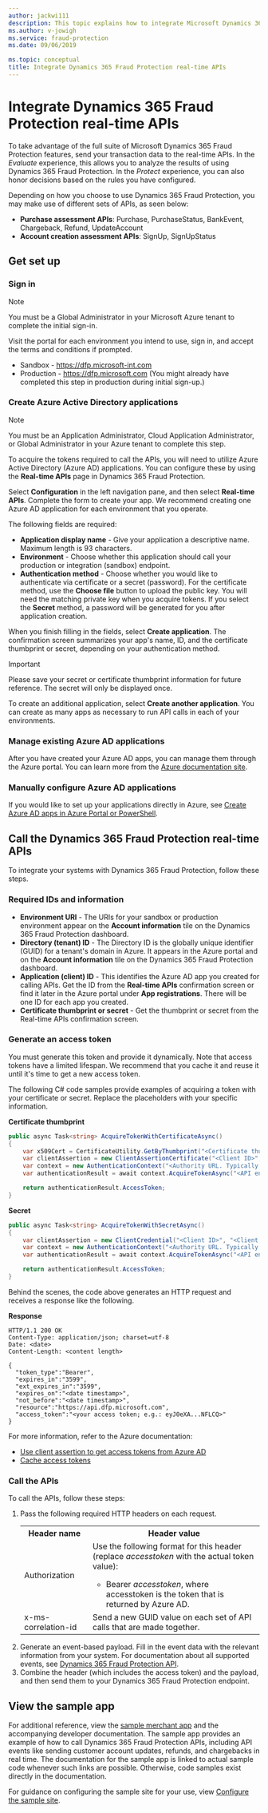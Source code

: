 ```yaml
---
author: jackwi111
description: This topic explains how to integrate Microsoft Dynamics 365 Fraud Protection real-time APIs.
ms.author: v-jowigh
ms.service: fraud-protection
ms.date: 09/06/2019

ms.topic: conceptual
title: Integrate Dynamics 365 Fraud Protection real-time APIs
---
```


# Integrate Dynamics 365 Fraud Protection real-time APIs

To take advantage of the full suite of Microsoft Dynamics 365 Fraud Protection features, send your transaction data to the real-time APIs. In the *Evaluate* experience, this allows you to analyze the results of using Dynamics 365 Fraud Protection. In the *Protect* experience, you can also honor decisions based on the rules you have configured.

Depending on how you choose to use Dynamics 365 Fraud Protection, you may make use of different sets of APIs, as seen below: 

- **Purchase assessment APIs**: Purchase, PurchaseStatus, BankEvent, Chargeback, Refund, UpdateAccount
- **Account creation assessment APIs**: SignUp, SignUpStatus

## Get set up

### Sign in
> [!NOTE]
> You must be a Global Administrator in your Microsoft Azure tenant to complete the initial sign-in.

Visit the portal for each environment you intend to use, sign in, and accept the terms and conditions if prompted.
- Sandbox - https://dfp.microsoft-int.com 
- Production - https://dfp.microsoft.com (You might already have completed this step in production during initial sign-up.)

### Create Azure Active Directory applications
> [!NOTE]
> You must be an Application Administrator, Cloud Application Administrator, or Global Administrator in your Azure tenant to complete this step.

To acquire the tokens required to call the APIs, you will need to utilize Azure Active Directory (Azure AD) applications. You can configure these by using the **Real-time APIs** page in Dynamics 365 Fraud Protection.

Select **Configuration** in the left navigation pane, and then select **Real-time APIs**. Complete the form to create your app. We recommend creating one Azure AD application for each environment that you operate. 

The following fields are required: 
- **Application display name** - Give your application a descriptive name. Maximum length is 93 characters. 
- **Environment** - Choose whether this application should call your production or integration (sandbox) endpoint. 
- **Authentication method** - Choose whether you would like to authenticate via certificate or a secret (password). For the certificate method, use the **Choose file** button to upload the public key. You will need the matching private key when you acquire tokens. If you select the **Secret** method, a password will be generated for you after application creation. 


When you finish filling in the fields, select **Create application**. The confirmation screen summarizes your app's name, ID, and the certificate thumbprint or secret, depending on your authentication method. 

> [!IMPORTANT]
> Please save your secret or certificate thumbprint information for future reference. The secret will only be displayed once.

To create an additional application, select **Create another application**. You can create as many apps as necessary to run API calls in each of your environments. 

### Manage existing Azure AD applications 
After you have created your Azure AD apps, you can manage them through the Azure portal. You can learn more from the [Azure documentation site](https://docs.microsoft.com/azure/azure-portal/). 

### Manually configure Azure AD applications
If you would like to set up your applications directly in Azure, see [Create Azure AD apps in Azure Portal or PowerShell](azure-apps-portal-powershell.md).


## Call the Dynamics 365 Fraud Protection real-time APIs 
To integrate your systems with Dynamics 365 Fraud Protection, follow these steps.

### Required IDs and information
- **Environment URI** - The URIs for your sandbox or production environment appear on the **Account information** tile on the Dynamics 365 Fraud Protection dashboard.
- **Directory (tenant) ID** - The Directory ID is the globally unique identifier (GUID) for a tenant's domain in Azure. It appears in the Azure portal and on the **Account information** tile on the Dynamics 365 Fraud Protection dashboard. 
- **Application (client) ID** - This identifies the Azure AD app you created for calling APIs. Get the ID from the **Real-time APIs** confirmation screen or find it later in the Azure portal under **App registrations**. There will be one ID for each app you created.
- **Certificate thumbprint or secret** - Get the thumbprint or secret from the Real-time APIs confirmation screen.

### Generate an access token
You must generate this token and provide it dynamically. Note that access tokens have a limited lifespan. We recommend that you cache it and reuse it until it's time to get a new access token.

The following C# code samples provide examples of acquiring a token with your certificate or secret. Replace the placeholders with your specific information.

**Certificate thumbprint**
```cs
public async Task<string> AcquireTokenWithCertificateAsync()
{
    var x509Cert = CertificateUtility.GetByThumbprint("<Certificate thumbprint>");
    var clientAssertion = new ClientAssertionCertificate("<Client ID>", x509Cert);
    var context = new AuthenticationContext("<Authority URL. Typically https://login.microsoftonline.com/[Directory_ID]>");
    var authenticationResult = await context.AcquireTokenAsync("<API endpoint for INT or PROD>", clientAssertion);

    return authenticationResult.AccessToken;
}
```

**Secret**
```cs
public async Task<string> AcquireTokenWithSecretAsync()
{
    var clientAssertion = new ClientCredential("<Client ID>", "<Client secret>");
    var context = new AuthenticationContext("<Authority URL. Typically https://login.microsoftonline.com/[Directory_ID]>");
    var authenticationResult = await context.AcquireTokenAsync("<API endpoint for INT or PROD>", clientAssertion);

    return authenticationResult.AccessToken;
}
```


Behind the scenes, the code above generates an HTTP request and receives a response like the following.

**Response**
```http
HTTP/1.1 200 OK
Content-Type: application/json; charset=utf-8
Date: <date>
Content-Length: <content length>

{
  "token_type":"Bearer",
  "expires_in":"3599",
  "ext_expires_in":"3599",
  "expires_on":"<date timestamp>",
  "not_before":"<date timestamp>",
  "resource":"https://api.dfp.microsoft.com",
  "access_token":"<your access token; e.g.: eyJ0eXA...NFLCQ>"
}
```


For more information, refer to the Azure documentation: 
- [Use client assertion to get access tokens from Azure AD](https://docs.microsoft.com/azure/architecture/multitenant-identity/client-assertion)
- [Cache access tokens](https://docs.microsoft.com/en-us/azure/architecture/multitenant-identity/token-cache)

### Call the APIs
To call the APIs, follow these steps:

<ol>
 <li> 
    Pass the following required HTTP headers on each request. 
    <table> 
    <tr> 
    <th>Header name</th> 
    <th>Header value</th> 
    </tr> 
    <tr> 
    <td>Authorization</td> 
    <td>
    Use the following format for this header (replace <i>accesstoken</i> with the actual token value):<br /> 
        <ul><li> Bearer <i>accesstoken</i>, where accesstoken is the token that is returned by Azure AD.</li></ul> 
    </td> 
    </tr> 
    <tr> 
    <td>x-ms-correlation-id</td> 
    <td>Send a new GUID value on each set of API calls that are made together.</td> 
    </tr> 
    </table> 
    </li> 
   <li>Generate an event-based payload. Fill in the event data with the relevant information from your system. For documentation about all supported events, see <a href="https://go.microsoft.com/fwlink/?linkid=2084942">Dynamics 365 Fraud Protection API</a>. 
    </li> 
   <li>Combine the header (which includes the access token) and the payload, and then send them to your Dynamics 365 Fraud Protection endpoint.</li>
</ol>


## View the sample app 
For additional reference, view the [sample merchant app](https://go.microsoft.com/fwlink/?linkid=2085137) and the accompanying developer documentation. The sample app provides an example of how to call Dynamics 365 Fraud Protection APIs, including API events like sending customer account updates, refunds, and chargebacks in real time. The documentation for the sample app is linked to actual sample code whenever such links are possible. Otherwise, code samples exist directly in the documentation.

For guidance on configuring the sample site for your use, view [Configure the sample site](https://go.microsoft.com/fwlink/?linkid=2100635).


